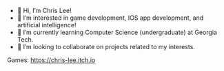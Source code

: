 - 👋 Hi, I’m Chris Lee!
- 👀 I’m interested in game development, IOS app development, and artificial intelligence!
- 🌱 I’m currently learning Computer Science (undergraduate) at Georgia Tech.
- 💞️ I’m looking to collaborate on projects related to my interests.

Games: https://chris-lee.itch.io

<!---
uzuleeeee/uzuleeeee is a ✨ special ✨ repository because its `README.md` (this file) appears on your GitHub profile.
You can click the Preview link to take a look at your changes.
--->

